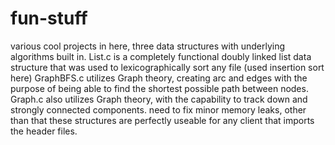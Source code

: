 # fun-stuff
various cool projects in here, three data structures with underlying algorithms built in. List.c is a completely functional doubly linked list data structure that was used to lexicographically sort any file (used insertion sort here)
GraphBFS.c utilizes Graph theory, creating arc and edges with the purpose of being able to find the shortest possible path between nodes. 
Graph.c also utilizes Graph theory, with the capability to track down and strongly connected components. 
need to fix minor memory leaks, other than that these structures are perfectly useable for any client that imports the header files.
